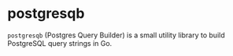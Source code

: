 # postgresqb

`postgresqb` (Postgres Query Builder) is a small utility library to build PostgreSQL query strings in Go.